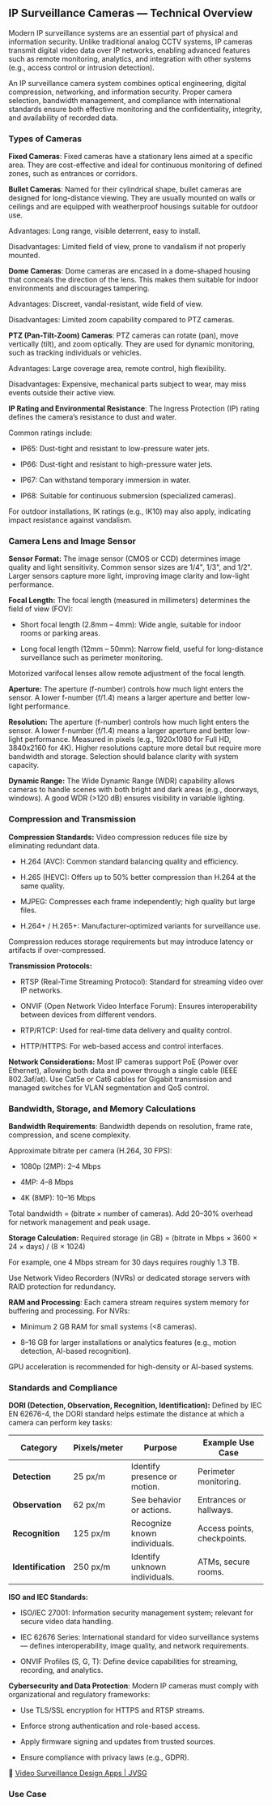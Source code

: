 ## IP Surveillance Cameras — Technical Overview ##

Modern IP surveillance systems are an essential part of physical and information security. Unlike traditional analog CCTV systems, IP cameras transmit digital video data over IP networks, enabling advanced features such as remote monitoring, analytics, and integration with other systems (e.g., access control or intrusion detection).

An IP surveillance camera system combines optical engineering, digital compression, networking, and information security. Proper camera selection, bandwidth management, and compliance with international standards ensure both effective monitoring and the confidentiality, integrity, and availability of recorded data.

### Types of Cameras ###

**Fixed Cameras**: Fixed cameras have a stationary lens aimed at a specific area. They are cost-effective and ideal for continuous monitoring of defined zones, such as entrances or corridors.

**Bullet Cameras**: Named for their cylindrical shape, bullet cameras are designed for long-distance viewing. They are usually mounted on walls or ceilings and are equipped with weatherproof housings suitable for outdoor use.

Advantages: Long range, visible deterrent, easy to install.

Disadvantages: Limited field of view, prone to vandalism if not properly mounted.

**Dome Cameras**: Dome cameras are encased in a dome-shaped housing that conceals the direction of the lens. This makes them suitable for indoor environments and discourages tampering.

Advantages: Discreet, vandal-resistant, wide field of view.

Disadvantages: Limited zoom capability compared to PTZ cameras.

**PTZ (Pan-Tilt-Zoom) Cameras**: PTZ cameras can rotate (pan), move vertically (tilt), and zoom optically. They are used for dynamic monitoring, such as tracking individuals or vehicles.

Advantages: Large coverage area, remote control, high flexibility.

Disadvantages: Expensive, mechanical parts subject to wear, may miss events outside their active view.

**IP Rating and Environmental Resistance**: The Ingress Protection (IP) rating defines the camera’s resistance to dust and water.

Common ratings include:

- IP65: Dust-tight and resistant to low-pressure water jets.

- IP66: Dust-tight and resistant to high-pressure water jets.

- IP67: Can withstand temporary immersion in water.

- IP68: Suitable for continuous submersion (specialized cameras).

For outdoor installations, IK ratings (e.g., IK10) may also apply, indicating impact resistance against vandalism.

### Camera Lens and Image Sensor ###

**Sensor Format:** The image sensor (CMOS or CCD) determines image quality and light sensitivity. Common sensor sizes are 1/4", 1/3", and 1/2". Larger sensors capture more light, improving image clarity and low-light performance.

**Focal Length:**  The focal length (measured in millimeters) determines the field of view (FOV):

- Short focal length (2.8mm – 4mm): Wide angle, suitable for indoor rooms or parking areas.

- Long focal length (12mm – 50mm): Narrow field, useful for long-distance surveillance such as perimeter monitoring.

Motorized varifocal lenses allow remote adjustment of the focal length.

**Aperture:** The aperture (f-number) controls how much light enters the sensor. A lower f-number (f/1.4) means a larger aperture and better low-light performance.

**Resolution:** The aperture (f-number) controls how much light enters the sensor. A lower f-number (f/1.4) means a larger aperture and better low-light performance.
Measured in pixels (e.g., 1920x1080 for Full HD, 3840x2160 for 4K). Higher resolutions capture more detail but require more bandwidth and storage. Selection should balance clarity with system capacity.

**Dynamic Range:** The Wide Dynamic Range (WDR) capability allows cameras to handle scenes with both bright and dark areas (e.g., doorways, windows). A good WDR (>120 dB) ensures visibility in variable lighting.

### Compression and Transmission ###

**Compression Standards:** Video compression reduces file size by eliminating redundant data.

- H.264 (AVC): Common standard balancing quality and efficiency.

- H.265 (HEVC): Offers up to 50% better compression than H.264 at the same quality.

- MJPEG: Compresses each frame independently; high quality but large files.

- H.264+ / H.265+: Manufacturer-optimized variants for surveillance use.

Compression reduces storage requirements but may introduce latency or artifacts if over-compressed.

**Transmission Protocols:**

- RTSP (Real-Time Streaming Protocol): Standard for streaming video over IP networks.

- ONVIF (Open Network Video Interface Forum): Ensures interoperability between devices from different vendors.

- RTP/RTCP: Used for real-time data delivery and quality control.

- HTTP/HTTPS: For web-based access and control interfaces.

**Network Considerations:** Most IP cameras support PoE (Power over Ethernet), allowing both data and power through a single cable (IEEE 802.3af/at).
Use Cat5e or Cat6 cables for Gigabit transmission and managed switches for VLAN segmentation and QoS control.

### Bandwidth, Storage, and Memory Calculations ###

**Bandwidth Requirements**: Bandwidth depends on resolution, frame rate, compression, and scene complexity.

Approximate bitrate per camera (H.264, 30 FPS):

- 1080p (2MP): 2–4 Mbps

- 4MP: 4–8 Mbps

- 4K (8MP): 10–16 Mbps

Total bandwidth = (bitrate × number of cameras). Add 20–30% overhead for network management and peak usage.

**Storage Calculation:** Required storage (in GB) = (bitrate in Mbps × 3600 × 24 × days) / (8 × 1024)  

For example, one 4 Mbps stream for 30 days requires roughly 1.3 TB.

Use Network Video Recorders (NVRs) or dedicated storage servers with RAID protection for redundancy.

**RAM and Processing**: Each camera stream requires system memory for buffering and processing. For NVRs:

- Minimum 2 GB RAM for small systems (<8 cameras).

- 8–16 GB for larger installations or analytics features (e.g., motion detection, AI-based recognition).

GPU acceleration is recommended for high-density or AI-based systems.

### Standards and Compliance ###

**DORI (Detection, Observation, Recognition, Identification):** Defined by IEC EN 62676-4, the DORI standard helps estimate the distance at which a camera can perform key tasks:

| **Category**       | **Pixels/meter** | **Purpose**                   | **Example Use Case**        |
| ------------------ | ---------------- | ----------------------------- | --------------------------- |
| **Detection**      | 25 px/m          | Identify presence or motion.  | Perimeter monitoring.       |
| **Observation**    | 62 px/m          | See behavior or actions.      | Entrances or hallways.      |
| **Recognition**    | 125 px/m         | Recognize known individuals.  | Access points, checkpoints. |
| **Identification** | 250 px/m         | Identify unknown individuals. | ATMs, secure rooms.         |


**ISO and IEC Standards:**

- ISO/IEC 27001: Information security management system; relevant for secure video data handling.

- IEC 62676 Series: International standard for video surveillance systems — defines interoperability, image quality, and network requirements.

- ONVIF Profiles (S, G, T): Define device capabilities for streaming, recording, and analytics.

**Cybersecurity and Data Protection**: Modern IP cameras must comply with organizational and regulatory frameworks:

- Use TLS/SSL encryption for HTTPS and RTSP streams.

- Enforce strong authentication and role-based access.

- Apply firmware signing and updates from trusted sources.

- Ensure compliance with privacy laws (e.g., GDPR).

:link: [Video Surveillance Design Apps | JVSG](https://www.jvsg.com/)

### Use Case ###

